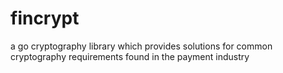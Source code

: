 # fincrypt
a go cryptography library which provides solutions for common cryptography requirements found in the payment industry 
